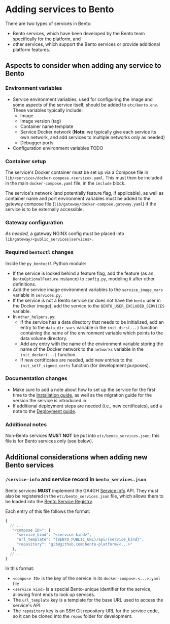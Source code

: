 # Adding services to Bento

There are two types of services in Bento:

* Bento services, which have been developed by the Bento team specifically for the platform, and
* other services, which support the Bento services or provide additional platform features.


## Aspects to consider when adding any service to Bento

### Environment variables

* Service environment variables, used for configuring the image and some aspects of the service itself, should be added 
  to `etc/bento.env`. These variables typically include:
  * Image
  * Image version (tag)
  * Container name template
  * Service Docker network (**Note:** we typically give each service its own network, and add services to multiple 
    networks only as needed)
  * Debugger ports
* Configuration environment variables TODO

### Container setup

The service's Docker container must be set up via a Compose file in `lib/<service>/docker-compose.<service>.yaml`.
This must then be included in the main `docker-compose.yaml` file, in the `include` block.

The service's network (and potentially feature flag, if applicable), as well as container name and port environment 
variables must be added to the gateway compose file (`lib/gateway/docker-compose.gateway.yaml`) if the service is to be 
externally accessible.

### Gateway configuration

*As needed,* a gateway NGINX config must be placed into `lib/gateway/<public_services|services>`.

### Required `bentoctl` changes

Inside the `py_bentoctl` Python module:

* If the service is locked behind a feature flag, add the feature (as an `BentoOptionalFeature` instance) to 
  `config.py`, modeling it after other definitions.
* Add the service image environment variables to the `service_image_vars` variable in `services.py`. 
* If the service is not a Bento service (or does not have the `bento` user in the Docker image), add the service to the
  `BENTO_USER_EXCLUDED_SERVICES` variable.
* In `other_helpers.py`:
  * If the service has a data directory that needs to be initialized, add an entry to the `data_dir_vars` variable 
    in the `init_dirs(...)` function containing the name of the environment variable which points to the data volume 
    directory.
  * Add any entry with the name of the environment variable storing the name of the Docker network to the `networks` 
    variable in the `init_docker(...)` function.
  * If new certificates are needed, add new entries to the `init_self_signed_certs` function (for development purposes).

### Documentation changes

* Make sure to add a note about how to set up the service for the first time to the 
  [Installation guide](./installation.md), as well as the migration guide for the version the service is introduced in.
* If additional deployment steps are needed (i.e., new certificates), add a note to the 
  [Deployment guide](./deployment.md).

### Additional notes

Non-Bento services **MUST NOT** be put into `etc/bento_services.json`; this file is for Bento services only (see below).


## Additional considerations when adding new Bento services

### `/service-info` and service record in `bento_services.json`

Bento services **MUST** implement the GA4GH [Service Info](https://www.ga4gh.org/product/service-info/) API.
They must also be registered in the `etc/bento_services.json` file, which allows them to be loaded into the 
[Bento Service Registry](https://github.com/bento-platform/bento_service_registry).

Each entry of this file follows the format:

```js
{
  // ...
   "<compose ID>": {
     "service_kind": "<service kind>",
     "url_template": "{BENTO_PUBLIC_URL}/api/{service_kind}",
     "repository": "git@github.com:bento-platform/<...>"
   },
  // ...
}
```

In this format:
* `<compose ID>` is the key of the service in its `docker-compose.<...>.yaml` file
* `<service kind>` is a special Bento-unique identifier for the service, allowing front ends to look up services.
* The `url_template` key is a template for the base URL used to access the service's API.
* The `repository` key is an SSH Git repository URL for the service code, so it can be cloned into the `repos` folder
  for development.
